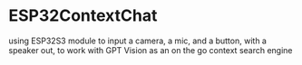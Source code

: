 # ESP32ContextChat
using ESP32S3 module to input a camera, a mic, and a button, with a speaker out, to work with GPT Vision as an on the go context search engine
